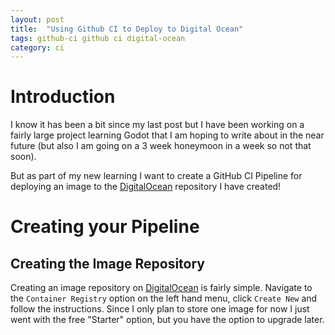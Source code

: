 ```yaml
---
layout: post
title:  "Using Github CI to Deploy to Digital Ocean"
tags: github-ci github ci digital-ocean
category: ci
---
```



# Introduction

I know it has been a bit since my last post but I have been working on a fairly large project learning Godot that I am hoping to write about in the near future (but also I am going on a 3 week honeymoon in a week so not that soon).

But as part of my new learning I want to create a GitHub CI Pipeline for deploying an image to the [DigitalOcean](https://cloud.digitalocean.com/) repository I have created!

# Creating your Pipeline

## Creating the Image Repository

Creating an image repository on [DigitalOcean](https://cloud.digitalocean.com/) is fairly simple. Navigate to the `Container Registry` option on the left hand menu, click `Create New` and follow the instructions. Since I only plan to store one image for now I just went with the free "Starter" option, but you have the option to upgrade later.

